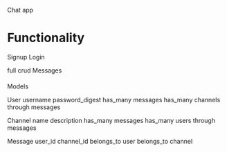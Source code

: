 Chat app

# Functionality
Signup
Login

full crud Messages



####
Models

User
username
password_digest
has_many messages
has_many channels through messages


Channel
name
description
has_many messages
has_many users through messages


Message
user_id
channel_id
belongs_to user
belongs_to channel






